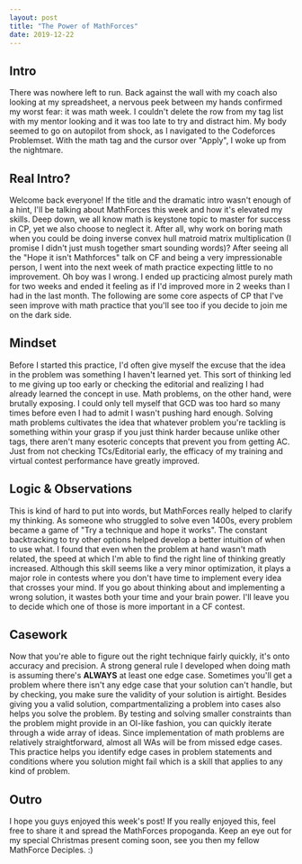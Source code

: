 ```yaml
---
layout: post
title: "The Power of MathForces"
date: 2019-12-22
---
```


## Intro
There was nowhere left to run. Back against the wall with my coach also looking at my spreadsheet, a nervous peek between my hands confirmed my worst fear: it was math week. I couldn't delete the row from my tag list with my mentor looking and it was too late to try and distract him. My body seemed to go on autopilot from shock, as I navigated to the Codeforces Problemset. With the math tag and the cursor over "Apply", I woke up from the nightmare.

## Real Intro?
Welcome back everyone! If the title and the dramatic intro wasn't enough of a hint, I'll be talking about MathForces this week and how it's elevated my skills. Deep down, we all know math is keystone topic to master for success in CP, yet we also choose to neglect it. After all, why work on boring math when you could be doing inverse convex hull matroid matrix multiplication (I promise I didn't just mush together smart sounding words)? After seeing all the "Hope it isn't Mathforces" talk on CF and being a very impressionable person, I went into the next week of math practice expecting little to no improvement. Oh boy was I wrong. I ended up practicing almost purely math for two weeks and ended it feeling as if I'd improved more in 2 weeks than I had in the last month. The following are some core aspects of CP that I've seen improve with math practice that you'll see too if you decide to join me on the dark side.

## Mindset
Before I started this practice, I'd often give myself the excuse that the idea in the problem was something I haven't learned yet. This sort of thinking led to me giving up too early or checking the editorial and realizing I had already learned the concept in use. Math problems, on the other hand, were brutally exposing. I could only tell myself that GCD was too hard so many times before even I had to admit I wasn't pushing hard enough. Solving math problems cultivates the idea that whatever problem you're tackling is something within your grasp if you just think harder because unlike other tags, there aren't many esoteric concepts that prevent you from getting AC. Just from not checking TCs/Editorial early, the efficacy of my training and virtual contest performance have greatly improved.

## Logic & Observations
This is kind of hard to put into words, but MathForces really helped to clarify my thinking. As someone who struggled to solve even 1400s, every problem became a game of "Try a technique and hope it works". The constant backtracking to try other options helped develop a better intuition of when to use what. I found that even when the problem at hand wasn't math related, the speed at which I'm able to find the right line of thinking greatly increased. Although this skill seems like a very minor optimization, it plays a major role in contests where you don't have time to implement every idea that crosses your mind. If you go about thinking about and implementing a wrong solution, it wastes both your time and your brain power. I'll leave you to decide which one of those is more important in a CF contest.

## Casework
Now that you're able to figure out the right technique fairly quickly, it's onto accuracy and precision. A strong general rule I developed when doing math is assuming there's **ALWAYS** at least one edge case. Sometimes you'll get a problem where there isn't any edge case that your solution can't handle, but by checking, you make sure the validity of your solution is airtight. Besides giving you a valid solution, compartmentalizing a problem into cases also helps you solve the problem. By testing and solving smaller constraints than the problem might provide in an OI-like fashion, you can quickly iterate through a wide array of ideas. Since implementation of math problems are relatively straightforward, almost all WAs will be from missed edge cases. This practice helps you identify edge cases in problem statements and conditions where you solution might fail which is a skill that applies to any kind of problem.

## Outro
I hope you guys enjoyed this week's post! If you really enjoyed this, feel free to share it and spread the MathForces propoganda. Keep an eye out for my special Christmas present coming soon, see you then my fellow MathForce Deciples. :)
